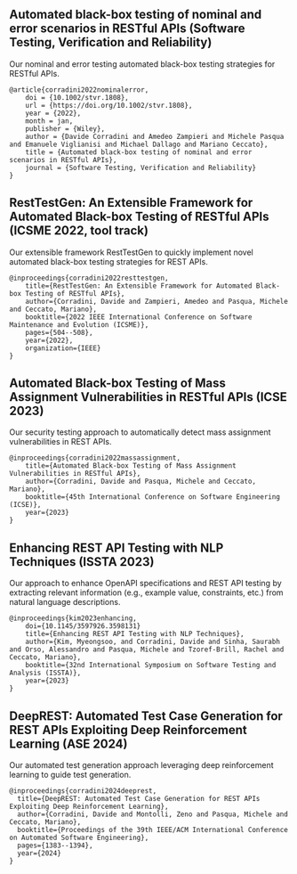 ## Automated black-box testing of nominal and error scenarios in RESTful APIs (Software Testing, Verification and Reliability)
Our nominal and error testing automated black-box testing strategies for RESTful APIs.
```
@article{corradini2022nominalerror,
    doi = {10.1002/stvr.1808},
    url = {https://doi.org/10.1002/stvr.1808},
    year = {2022},
    month = jan,
    publisher = {Wiley},
    author = {Davide Corradini and Amedeo Zampieri and Michele Pasqua and Emanuele Viglianisi and Michael Dallago and Mariano Ceccato},
    title = {Automated black-box testing of nominal and error scenarios in RESTful APIs},
    journal = {Software Testing, Verification and Reliability}
}
```

## RestTestGen: An Extensible Framework for Automated Black-box Testing of RESTful APIs (ICSME 2022, tool track)
Our extensible framework RestTestGen to quickly implement novel automated black-box testing strategies for REST APIs.
```
@inproceedings{corradini2022resttestgen,
    title={RestTestGen: An Extensible Framework for Automated Black-box Testing of RESTful APIs},
    author={Corradini, Davide and Zampieri, Amedeo and Pasqua, Michele and Ceccato, Mariano},
    booktitle={2022 IEEE International Conference on Software Maintenance and Evolution (ICSME)},
    pages={504--508},
    year={2022},
    organization={IEEE}
}
```

## Automated Black-box Testing of Mass Assignment Vulnerabilities in RESTful APIs (ICSE 2023)
Our security testing approach to automatically detect mass assignment vulnerabilities in REST APIs.
```
@inproceedings{corradini2022massassignment,
    title={Automated Black-box Testing of Mass Assignment Vulnerabilities in RESTful APIs},
    author={Corradini, Davide and Pasqua, Michele and Ceccato, Mariano},
    booktitle={45th International Conference on Software Engineering (ICSE)},
    year={2023}
}
```

## Enhancing REST API Testing with NLP Techniques (ISSTA 2023)
Our approach to enhance OpenAPI specifications and REST API testing by extracting relevant information (e.g., example value, constraints, etc.) from natural language descriptions.
```
@inproceedings{kim2023enhancing,
    doi={10.1145/3597926.3598131}
    title={Enhancing REST API Testing with NLP Techniques},
    author={Kim, Myeongsoo, and Corradini, Davide and Sinha, Saurabh and Orso, Alessandro and Pasqua, Michele and Tzoref-Brill, Rachel and Ceccato, Mariano},
    booktitle={32nd International Symposium on Software Testing and Analysis (ISSTA)},
    year={2023}
}
```

## DeepREST: Automated Test Case Generation for REST APIs Exploiting Deep Reinforcement Learning (ASE 2024)
Our automated test generation approach leveraging deep reinforcement learning to guide test generation.
```
@inproceedings{corradini2024deeprest,
  title={DeepREST: Automated Test Case Generation for REST APIs Exploiting Deep Reinforcement Learning},
  author={Corradini, Davide and Montolli, Zeno and Pasqua, Michele and Ceccato, Mariano},
  booktitle={Proceedings of the 39th IEEE/ACM International Conference on Automated Software Engineering},
  pages={1383--1394},
  year={2024}
}
```
